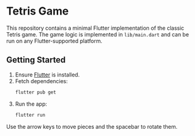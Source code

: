 # Tetris Game

This repository contains a minimal Flutter implementation of the classic Tetris game. The game logic is implemented in `lib/main.dart` and can be run on any Flutter-supported platform.

## Getting Started

1. Ensure [Flutter](https://flutter.dev/) is installed.
2. Fetch dependencies:
   ```bash
   flutter pub get
   ```
3. Run the app:
   ```bash
   flutter run
   ```

Use the arrow keys to move pieces and the spacebar to rotate them.
